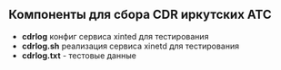 ## Компоненты для сбора CDR иркутских АТС

- **cdrlog** конфиг сервиса xinted для тестирования
- **cdrlog.sh** реализация сервиса xinetd для тестирования
- **cdrlog.txt** - тестовые данные